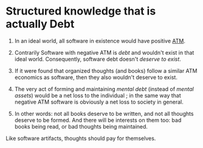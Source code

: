 # Structured knowledge that is actually Debt

1. In an ideal world, all software in existence would have positive [ATM](#Attention-Time-Money-(ATM)).

2. Contrarily Software with negative ATM is _debt_ and wouldn't exist in that ideal world. Consequently, software debt doesn't _deserve to exist_.

3. If it were found that organized thoughts (and books) follow a similar ATM economics as software, then they also wouldn't deserve to exist.

4. The very act of forming and maintaining _mental debt_ (instead of _mental assets_) would be a net loss to the individual ; in the same way that negative ATM software is obviously a net loss to society in general.

5. In other words: not all books deserve to be written, and not all thoughts deserve to be formed. And there will be interests on them too: bad books being read, or bad thoughts being maintained.

Like software artifacts, thoughts should pay for themselves.
